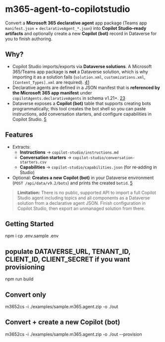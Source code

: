# m365-agent-to-copilotstudio

Convert a **Microsoft 365 declarative agent** app package (Teams app `manifest.json` + `declarativeAgent_*.json`) into **Copilot Studio–ready artifacts** and optionally create a new **Copilot (bot)** record in Dataverse for you to finish authoring.

## Why?

- Copilot Studio imports/exports via **Dataverse solutions**. A Microsoft 365/Teams app package is **not** a Dataverse solution, which is why importing it as a solution fails (`solution.xml`, `customizations.xml`, `[Content_Types].xml` are required). [4](https://learn.microsoft.com/en-us/microsoft-copilot-studio/authoring-solutions-import-export)[1](https://learn.microsoft.com/en-us/troubleshoot/power-platform/dataverse/working-with-solutions/the-solution-file-is-invalid)
- Declarative agents are defined in a JSON manifest that is **referenced by the Microsoft 365 app manifest** under `copilotAgents.declarativeAgents` in schema v1.21+. [2](https://learn.microsoft.com/en-us/microsoft-365-copilot/extensibility/declarative-agent-manifest-1.5)[3](https://learn.microsoft.com/en-us/microsoftteams/platform/resources/schema/manifest-schema)
- Dataverse exposes a **Copilot (bot)** table that supports creating bots programmatically; this tool creates the bot shell so you can paste instructions, add conversation starters, and configure capabilities in Copilot Studio. [5](https://learn.microsoft.com/en-us/power-apps/developer/data-platform/reference/entities/bot)

## Features

- Extracts:
  - **Instructions** → `copilot-studio/instructions.md`
  - **Conversation starters** → `copilot-studio/conversation-starters.csv`
  - **Capabilities** → `copilot-studio/capabilities.json` (for re‑adding in Studio)
- Optional: **Creates a new Copilot (bot)** in your Dataverse environment (`POST /api/data/v9.2/bots`) and prints the created `botid`. [5](https://learn.microsoft.com/en-us/power-apps/developer/data-platform/reference/entities/bot)

> **Limitation:** There is no public, supported API to import a full Copilot Studio agent including topics and all components as a Dataverse solution from a declarative agent JSON. Finish configuration in Copilot Studio, then export an unmanaged solution from there.

## Getting Started

npm i
cp .env.sample .env

## populate DATAVERSE_URL, TENANT_ID, CLIENT_ID, CLIENT_SECRET if you want provisioning

npm run build

## Convert only

m3652cs -i ./examples/sample.m365.agent.zip -o ./out

## Convert + create a new Copilot (bot)

m3652cs -i ./examples/sample.m365.agent.zip -o ./out --provision
